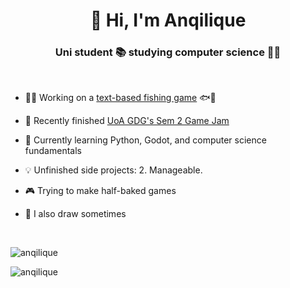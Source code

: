 <h1 align="center">👋 Hi, I'm Anqilique</h1>

<h3 align="center">Uni student 📚 studying computer science 👩‍💻</h3>
<br>

- 👩‍💻 Working on a [text-based fishing game](https://github.com/anqilique/Adrift) 🐟🎣

- 📌 Recently finished [UoA GDG's Sem 2 Game Jam](https://github.com/anqilique/GDGJam2-2025)

- 🌱 Currently learning Python, Godot, and computer science fundamentals

- 💡 Unfinished side projects: 2. Manageable.

- 🎮 Trying to make half-baked games

- 🎨 I also draw sometimes

<br>
<p><img align="center" src="https://github-readme-streak-stats.herokuapp.com/?user=anqilique&theme=dark" alt="anqilique" /></p>
<p><img align="left" src="https://github-readme-stats.vercel.app/api/top-langs?username=anqilique&show_icons=true&theme=dark&locale=en&layout=compact" alt="anqilique" /></p>
